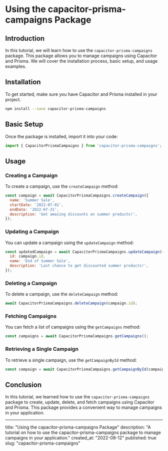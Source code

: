 # Using the capacitor-prisma-campaigns Package

## Introduction
In this tutorial, we will learn how to use the `capacitor-prisma-campaigns` package. This package allows you to manage campaigns using Capacitor and Prisma. We will cover the installation process, basic setup, and usage examples.

## Installation
To get started, make sure you have Capacitor and Prisma installed in your project.

```bash
npm install --save capacitor-prisma-campaigns
```

## Basic Setup
Once the package is installed, import it into your code:

```javascript
import { CapacitorPrismaCampaigns } from 'capacitor-prisma-campaigns';
```

## Usage
### Creating a Campaign
To create a campaign, use the `createCampaign` method:

```javascript
const campaign = await CapacitorPrismaCampaigns.createCampaign({
  name: 'Summer Sale',
  startDate: '2022-07-01',
  endDate: '2022-07-31',
  description: 'Get amazing discounts on summer products!',
});
```

### Updating a Campaign
You can update a campaign using the `updateCampaign` method:

```javascript
const updatedCampaign = await CapacitorPrismaCampaigns.updateCampaign({
  id: campaign.id,
  name: 'End of Summer Sale',
  description: 'Last chance to get discounted summer products!',
});
```

### Deleting a Campaign
To delete a campaign, use the `deleteCampaign` method:

```javascript
await CapacitorPrismaCampaigns.deleteCampaign(campaign.id);
```

### Fetching Campaigns
You can fetch a list of campaigns using the `getCampaigns` method:

```javascript
const campaigns = await CapacitorPrismaCampaigns.getCampaigns();
```

### Retrieving a Single Campaign
To retrieve a single campaign, use the `getCampaignById` method:

```javascript
const campaign = await CapacitorPrismaCampaigns.getCampaignById(campaignId);
```

## Conclusion
In this tutorial, we learned how to use the `capacitor-prisma-campaigns` package to create, update, delete, and fetch campaigns using Capacitor and Prisma. This package provides a convenient way to manage campaigns in your application.

---

title: "Using the capacitor-prisma-campaigns Package"
description: "A tutorial on how to use the capacitor-prisma-campaigns package to manage campaigns in your application."
created_at: "2022-08-12"
published: true
slug: "capacitor-prisma-campaigns"
